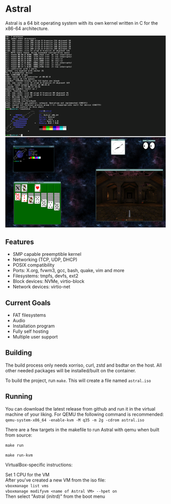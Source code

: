 # Astral

Astral is a 64 bit operating system with its own kernel written in C for the x86-64 architecture.

![](https://raw.githubusercontent.com/Mathewnd/Astral/rewrite/screenshots/console.png)
![](https://raw.githubusercontent.com/Mathewnd/Astral/rewrite/screenshots/fvwm3.png)

## Features

- SMP capable preemptible kernel
- Networking (TCP, UDP, DHCP)
- POSIX compatibility
- Ports: X.org, fvwm3, gcc, bash, quake, vim and more
- Filesystems: tmpfs, devfs, ext2
- Block devices: NVMe, virtio-block
- Network devices: virtio-net

## Current Goals

- FAT filesystems
- Audio
- Installation program
- Fully self hosting
- Multiple user support

## Building

The build process only needs xorriso, curl, zstd and bsdtar on the host. All other needed packages will be installed/built on the container.

To build the project, run ``make``. This will create a file named ``astral.iso``

## Running
You can download the latest release from github and run it in the virtual machine of your liking.
For QEMU the following command is recommended:
``qemu-system-x86_64 -enable-kvm -M q35 -m 2g -cdrom astral.iso``

There are a few targets in the makefile to run Astral with qemu when built from source:

``make run``

``make run-kvm``

VirtualBox-specific instructions:

Set 1 CPU for the VM\
After you've created a new VM from the iso file:\
`vboxmanage list vms`\
`vboxmanage modifyvm <name of Astral VM> --hpet on`\
Then select "Astral (initrd)" from the boot menu
